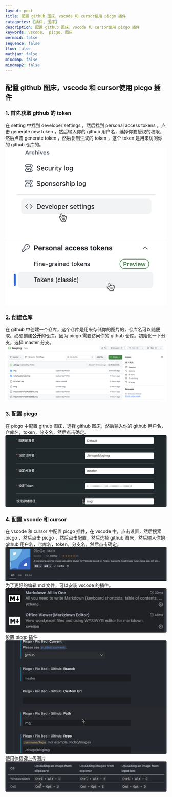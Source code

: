 ```yaml
---
layout: post
title: 配置 github 图床，vscode 和 cursor使用 picgo 插件
categories: [插件, 图床]
description: 配置 github 图床，vscode 和 cursor使用 picgo 插件
keywords: vscode,  picgo, 图床
mermaid: false
sequence: false
flow: false
mathjax: false
mindmap: false
mindmap2: false
---
```

## 配置 github 图床，vscode 和 cursor使用 picgo 插件
### 1. 首先获取 github 的 token
在 setting 中找到 developer settings ，然后找到 personal access tokens ，点击 generate new token ，然后输入你的 github 用户名，选择你要授权的权限，然后点击 generate token ，然后复制生成的 token ，这个 token 是用来访问你的 github 仓库的。
    ![20250118095447](https://raw.githubusercontent.com/Jehuge/blogimg/master/img/20250118095447.png)
    ![20250118095541](https://raw.githubusercontent.com/Jehuge/blogimg/master/img/20250118095541.png)

### 2. 创建仓库
在 github 中创建一个仓库，这个仓库是用来存储你的图片的，仓库名可以随便取。必须创建**公开**的仓库，因为 picgo 需要访问你的 github 仓库。初始化一下分支，选择 master 分支。
    ![20250118095946](https://raw.githubusercontent.com/Jehuge/blogimg/master/img/20250118095946.png)

### 3. 配置 picgo
在 picgo 中配置 github 图床，选择 github 图床，然后输入你的 github 用户名，仓库名，token，分支名，然后点击确定。
    ![20250118100042](https://raw.githubusercontent.com/Jehuge/blogimg/master/img/20250118100042.png)

### 4. 配置 vscode 和 cursor
在 vscode 和 cursor 中配置 picgo 插件，在 vscode 中，点击设置，然后搜索 picgo ，然后点击 picgo ，然后点击配置，然后选择 github 图床，然后输入你的 github 用户名，仓库名，token，分支名，然后点击确定。
    ![20250118100121](https://raw.githubusercontent.com/Jehuge/blogimg/master/img/20250118100121.png)
为了更好的编辑 md 文件，可以安装 vscode 的插件。
    ![20250118100232](https://raw.githubusercontent.com/Jehuge/blogimg/master/img/20250118100232.png)
设置 picgo 插件
    ![20250118100321](https://raw.githubusercontent.com/Jehuge/blogimg/master/img/20250118100321.png)
使用快捷键上传图片
    ![20250118100414](https://raw.githubusercontent.com/Jehuge/blogimg/master/img/20250118100414.png)

